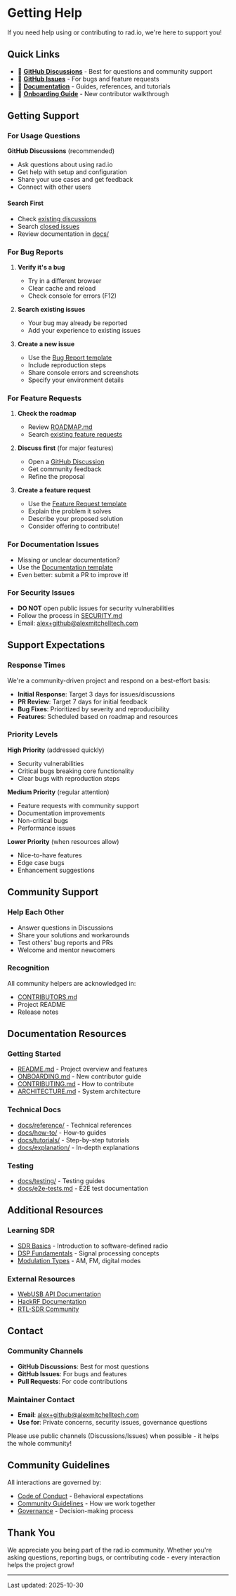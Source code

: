 # Getting Help

If you need help using or contributing to rad.io, we're here to support you!

## Quick Links

- 💬 **[GitHub Discussions](https://github.com/alexthemitchell/rad.io/discussions)** - Best for questions and community support
- 🐛 **[GitHub Issues](https://github.com/alexthemitchell/rad.io/issues)** - For bugs and feature requests
- 📖 **[Documentation](./docs/)** - Guides, references, and tutorials
- 🎯 **[Onboarding Guide](./docs/ONBOARDING.md)** - New contributor walkthrough

## Getting Support

### For Usage Questions

**GitHub Discussions** (recommended)

- Ask questions about using rad.io
- Get help with setup and configuration
- Share your use cases and get feedback
- Connect with other users

#### Search First

- Check [existing discussions](https://github.com/alexthemitchell/rad.io/discussions)
- Search [closed issues](https://github.com/alexthemitchell/rad.io/issues?q=is%3Aissue+is%3Aclosed)
- Review documentation in [docs/](./docs/)

### For Bug Reports

1. **Verify it's a bug**
   - Try in a different browser
   - Clear cache and reload
   - Check console for errors (F12)

2. **Search existing issues**
   - Your bug may already be reported
   - Add your experience to existing issues

3. **Create a new issue**
   - Use the [Bug Report template](https://github.com/alexthemitchell/rad.io/issues/new?template=bug_report.md)
   - Include reproduction steps
   - Share console errors and screenshots
   - Specify your environment details

### For Feature Requests

1. **Check the roadmap**
   - Review [ROADMAP.md](./ROADMAP.md)
   - Search [existing feature requests](https://github.com/alexthemitchell/rad.io/issues?q=is%3Aissue+label%3Aenhancement)

2. **Discuss first** (for major features)
   - Open a [GitHub Discussion](https://github.com/alexthemitchell/rad.io/discussions)
   - Get community feedback
   - Refine the proposal

3. **Create a feature request**
   - Use the [Feature Request template](https://github.com/alexthemitchell/rad.io/issues/new?template=feature_request.md)
   - Explain the problem it solves
   - Describe your proposed solution
   - Consider offering to contribute!

### For Documentation Issues

- Missing or unclear documentation?
- Use the [Documentation template](https://github.com/alexthemitchell/rad.io/issues/new?template=documentation.md)
- Even better: submit a PR to improve it!

### For Security Issues

- **DO NOT** open public issues for security vulnerabilities
- Follow the process in [SECURITY.md](./SECURITY.md)
- Email: alex+github@alexmitchelltech.com

## Support Expectations

### Response Times

We're a community-driven project and respond on a best-effort basis:

- **Initial Response**: Target 3 days for issues/discussions
- **PR Review**: Target 7 days for initial feedback
- **Bug Fixes**: Prioritized by severity and reproducibility
- **Features**: Scheduled based on roadmap and resources

### Priority Levels

**High Priority** (addressed quickly)

- Security vulnerabilities
- Critical bugs breaking core functionality
- Clear bugs with reproduction steps

**Medium Priority** (regular attention)

- Feature requests with community support
- Documentation improvements
- Non-critical bugs
- Performance issues

**Lower Priority** (when resources allow)

- Nice-to-have features
- Edge case bugs
- Enhancement suggestions

## Community Support

### Help Each Other

- Answer questions in Discussions
- Share your solutions and workarounds
- Test others' bug reports and PRs
- Welcome and mentor newcomers

### Recognition

All community helpers are acknowledged in:

- [CONTRIBUTORS.md](./CONTRIBUTORS.md)
- Project README
- Release notes

## Documentation Resources

### Getting Started

- [README.md](./README.md) - Project overview and features
- [ONBOARDING.md](./docs/ONBOARDING.md) - New contributor guide
- [CONTRIBUTING.md](./CONTRIBUTING.md) - How to contribute
- [ARCHITECTURE.md](./ARCHITECTURE.md) - System architecture

### Technical Docs

- [docs/reference/](./docs/reference/) - Technical references
- [docs/how-to/](./docs/how-to/) - How-to guides
- [docs/tutorials/](./docs/tutorials/) - Step-by-step tutorials
- [docs/explanation/](./docs/explanation/) - In-depth explanations

### Testing

- [docs/testing/](./docs/testing/) - Testing guides
- [docs/e2e-tests.md](./docs/e2e-tests.md) - E2E test documentation

## Additional Resources

### Learning SDR

- [SDR Basics](./docs/reference/sdr-basics.md) - Introduction to software-defined radio
- [DSP Fundamentals](./docs/reference/dsp-fundamentals.md) - Signal processing concepts
- [Modulation Types](./docs/reference/modulation-types.md) - AM, FM, digital modes

### External Resources

- [WebUSB API Documentation](https://developer.mozilla.org/en-US/docs/Web/API/USB)
- [HackRF Documentation](https://hackrf.readthedocs.io/)
- [RTL-SDR Community](https://www.rtl-sdr.com/)

## Contact

### Community Channels

- **GitHub Discussions**: Best for most questions
- **GitHub Issues**: For bugs and features
- **Pull Requests**: For code contributions

### Maintainer Contact

- **Email**: alex+github@alexmitchelltech.com
- **Use for**: Private concerns, security issues, governance questions

Please use public channels (Discussions/Issues) when possible - it helps the whole community!

## Community Guidelines

All interactions are governed by:

- [Code of Conduct](./CODE_OF_CONDUCT.md) - Behavioral expectations
- [Community Guidelines](./COMMUNITY.md) - How we work together
- [Governance](./GOVERNANCE.md) - Decision-making process

## Thank You

We appreciate you being part of the rad.io community.
Whether you're asking questions, reporting bugs, or contributing code - every interaction helps the project grow!

---

Last updated: 2025-10-30
